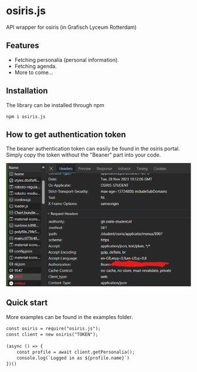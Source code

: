 # osiris.js
API wrapper for osiris (in Grafisch Lyceum Rotterdam)

## Features
* Fetching personalia (personal information).
* Fetching agenda.
* More to come...

## Installation 
The library can be installed through npm
```
npm i osiris.js
```

## How to get authentication token
The beaner authentication token can easily be found in the osiris portal.
Simply copy the token without the "Beaner" part into your code.

![Screenshot of network tab](https://github.com/iranathan/osiris-glr/blob/main/assets/network.png?raw=true)

## Quick start 
More examples can be found in the examples folder.

```JS
const osiris = require("osiris.js");
const client = new osiris("TOKEN");

(async () => {
    const profile = await client.getPersonalia();
    console.log(`Logged in as ${profile.name}`)
})()
```